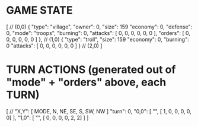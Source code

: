 # GAME STATE

[
  // (0,0)
  {
    "type": "village",
    "owner": 0,
    "size": 159
    "economy": 0,
    "defense": 0,
    "mode": "troops",
    "burning": 0,
    "attacks": [ 0, 0, 0, 0, 0, 0 ],
    "orders":  [ 0, 0, 0, 0, 0, 0 ]
  },
  // (1,0)
  {
    "type": "troll",
    "size": 159
    "economy": 0,
    "burning": 0
    "attacks": [ 0, 0, 0, 0, 0, 0 ]
  }
  // (2,0)
]

# TURN ACTIONS (generated out of "mode" + "orders" above, each TURN)

[
  // "X,Y": [ MODE, N, NE, SE, S, SW, NW ]
  "turn": 0,
  "0,0": [ "", [ 1, 0, 0, 0, 0, 0] ],
  "1,0": [ "", [ 0, 0, 0, 0, 2, 2] ]
]
